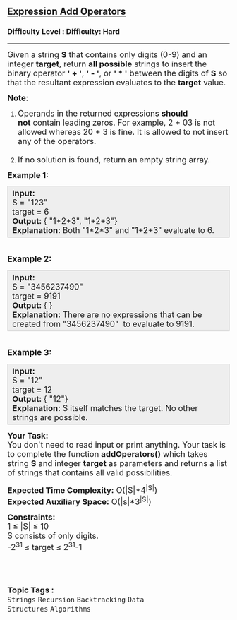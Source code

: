 <h2><a href="https://www.geeksforgeeks.org/problems/expression-add-operators/1?page=1&difficulty=Hard&status=unsolved&sortBy=submissions">Expression Add Operators</a></h2><h3>Difficulty Level : Difficulty: Hard</h3><hr><div class="problems_problem_content__Xm_eO"><p><span style="font-size: 18px;">Given a string <strong>S</strong> that contains only digits (0-9) and an integer <strong>target</strong>, return <strong>all possible</strong>&nbsp;strings to insert the binary operator <strong>' + '</strong>, <strong>' - '</strong>, or&nbsp;<strong>' * '</strong> between the digits of <strong>S</strong> so that the resultant expression evaluates to the <strong>target</strong> value.</span></p>
<p><span style="font-size: 18px;"><strong>Note</strong>:</span></p>
<ol>
<li><span style="font-size: 18px;"><strong> </strong>Operands in the returned expressions&nbsp;<strong>should not</strong>&nbsp;contain leading zeros. For example, 2 + 03 is not allowed whereas 20 + 3 is fine. It is allowed to not insert any of the operators.<br><br></span></li>
<li><span style="font-size: 18px;">If no solution is found, return an empty string array.</span></li>
</ol>
<p><span style="font-size: 18px;"><strong>Example 1:</strong></span></p>
<div style="--darkreader-inline-bgcolor: #222426; --darkreader-inline-bgimage: initial; --darkreader-inline-border-bottom: #3e4446; --darkreader-inline-border-left: #3e4446; --darkreader-inline-border-right: #3e4446; --darkreader-inline-border-top: #3e4446; background: #eeeeee; border: 1px solid #cccccc; padding: 5px 10px;"><span style="font-size: 18px;"><strong>Input:</strong><br>S = "123"<br>target = 6<br><strong>Output:&nbsp;</strong>{ "1*2*3", "1+2+3"}<br><strong>Explanation:</strong>&nbsp;Both "1*2*3" and "1+2+3" evaluate to 6.</span></div>
<p><span style="font-size: 14pt;"><strong><br>Example 2:</strong></span></p>
<div style="--darkreader-inline-bgcolor: #222426; --darkreader-inline-bgimage: initial; --darkreader-inline-border-bottom: #3e4446; --darkreader-inline-border-left: #3e4446; --darkreader-inline-border-right: #3e4446; --darkreader-inline-border-top: #3e4446; background: #eeeeee; border: 1px solid #cccccc; padding: 5px 10px;"><span style="font-size: 18px;"><strong>Input:</strong><br>S = "3456237490"<br>target = 9191<br><strong>Output:&nbsp;</strong>{ }&nbsp;<br><strong>Explanation:</strong>&nbsp;There are no expressions that can be created from "3456237490"&nbsp; to evaluate to 9191.</span></div>
<p><strong><span style="font-size: 14pt;"><br>Example 3:</span></strong></p>
<div style="--darkreader-inline-bgcolor: #222426; --darkreader-inline-bgimage: initial; --darkreader-inline-border-bottom: #3e4446; --darkreader-inline-border-left: #3e4446; --darkreader-inline-border-right: #3e4446; --darkreader-inline-border-top: #3e4446; background: #eeeeee; border: 1px solid #cccccc; padding: 5px 10px;"><span style="font-size: 18px;"><strong>Input:</strong><br>S = "12"<br>target = 12<br><strong>Output:&nbsp;</strong>{ "12"}&nbsp;<br><strong>Explanation:</strong> S itself matches the target. No other strings are possible.</span></div>
<p><span style="font-size: 18px;"><strong>Your Task:</strong><br>You don't need to read input or print anything. Your task is to complete the function <strong>addOperators()</strong>&nbsp;which takes string <strong>S</strong> and integer <strong>target</strong> as parameters and returns a list of strings that contains all valid possibilities.</span></p>
<p><span style="font-size: 18px;"><strong>Expected Time Complexity:</strong>&nbsp;O(|S|*4<sup>|</sup><sup>S|</sup>)<br><strong>Expected Auxiliary Space:</strong>&nbsp;O(|s|*3<sup>|S|</sup>)</span></p>
<p><span style="font-size: 18px;"><strong>Constraints:</strong><br>1 ≤ |S|&nbsp;≤ 10<br>S consists of only digits.<br>-2<sup>31&nbsp;</sup>≤&nbsp;target&nbsp;≤&nbsp;2<sup>31</sup>-1</span></p>
<p>&nbsp;</p></div><br><p><span style=font-size:18px><strong>Topic Tags : </strong><br><code>Strings</code>&nbsp;<code>Recursion</code>&nbsp;<code>Backtracking</code>&nbsp;<code>Data Structures</code>&nbsp;<code>Algorithms</code>&nbsp;